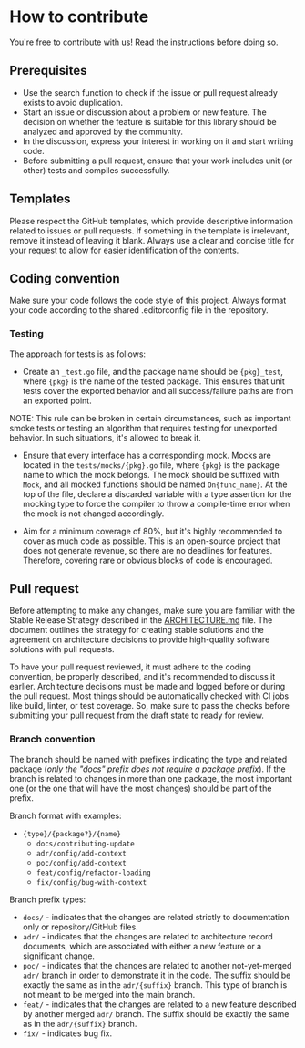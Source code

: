 # How to contribute

You're free to contribute with us! Read the instructions before doing so.

## Prerequisites

- Use the search function to check if the issue or pull request already exists to avoid duplication.
- Start an issue or discussion about a problem or new feature. The decision on whether the feature is suitable for this library should be analyzed and approved by the community.
- In the discussion, express your interest in working on it and start writing code.
- Before submitting a pull request, ensure that your work includes unit (or other) tests and compiles successfully.

## Templates

Please respect the GitHub templates, which provide descriptive information related to issues or pull requests. If something in the template is irrelevant, remove it instead of leaving it blank. Always use a clear and concise title for your request to allow for easier identification of the contents.

## Coding convention

Make sure your code follows the code style of this project. Always format your code according to the shared .editorconfig file in the repository.

### Testing

The approach for tests is as follows:
- Create an `_test.go` file, and the package name should be `{pkg}_test`, where `{pkg}` is the name of the tested package. This ensures that unit tests cover the exported behavior and all success/failure paths are from an exported point.

NOTE: This rule can be broken in certain circumstances, such as important smoke tests or testing an algorithm that requires testing for unexported behavior. In such situations, it's allowed to break it.

- Ensure that every interface has a corresponding mock. Mocks are located in the `tests/mocks/{pkg}.go` file, where `{pkg}` is the package name to which the mock belongs. The mock should be suffixed with `Mock`, and all mocked functions should be named `On{func_name}`. At the top of the file, declare a discarded variable with a type assertion for the mocking type to force the compiler to throw a compile-time error when the mock is not changed accordingly.

- Aim for a minimum coverage of 80%, but it's highly recommended to cover as much code as possible. This is an open-source project that does not generate revenue, so there are no deadlines for features. Therefore, covering rare or obvious blocks of code is encouraged.

## Pull request

Before attempting to make any changes, make sure you are familiar with the Stable Release Strategy described in the [ARCHITECTURE.md](ARCHITECTURE.md) file. The document outlines the strategy for creating stable solutions and the agreement on architecture decisions to provide high-quality software solutions with pull requests.

To have your pull request reviewed, it must adhere to the coding convention, be properly described, and it's recommended to discuss it earlier. Architecture decisions must be made and logged before or during the pull request.
Most things should be automatically checked with CI jobs like build, linter, or test coverage. So, make sure to pass the checks before submitting your pull request from the draft state to ready for review.

### Branch convention

The branch should be named with prefixes indicating the type and related package (*only the "docs" prefix does not require a package prefix*). If the branch is related to changes in more than one package, the most important one (or the one that will have the most changes) should be part of the prefix.

Branch format with examples:

- `{type}/{package?}/{name}`
  - `docs/contributing-update`
  - `adr/config/add-context`
  - `poc/config/add-context`
  - `feat/config/refactor-loading`
  - `fix/config/bug-with-context`

Branch prefix types:
- `docs/` - indicates that the changes are related strictly to documentation only or repository/GitHub files.
- `adr/` - indicates that the changes are related to architecture record documents, which are associated with either a new feature or a significant change.
- `poc/` - indicates that the changes are related to another not-yet-merged `adr/` branch in order to demonstrate it in the code. The suffix should be exactly the same as in the `adr/{suffix}` branch. This type of branch is not meant to be merged into the main branch.
- `feat/` - indicates that the changes are related to a new feature described by another merged `adr/` branch. The suffix should be exactly the same as in the `adr/{suffix}` branch.
- `fix/` - indicates bug fix.
